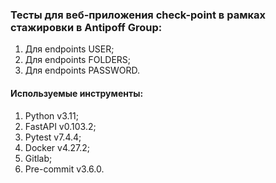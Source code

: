 ### Тесты для веб-приложения check-point в рамках стажировки в Antipoff Group:
1. Для endpoints USER;
2. Для endpoints FOLDERS;
3. Для endpoints PASSWORD.

#### Используемые инструменты:
1. Python v3.11;
2. FastAPI v0.103.2;
3. Pytest v7.4.4;
4. Docker v4.27.2;
5. Gitlab;
6. Pre-commit v3.6.0.
